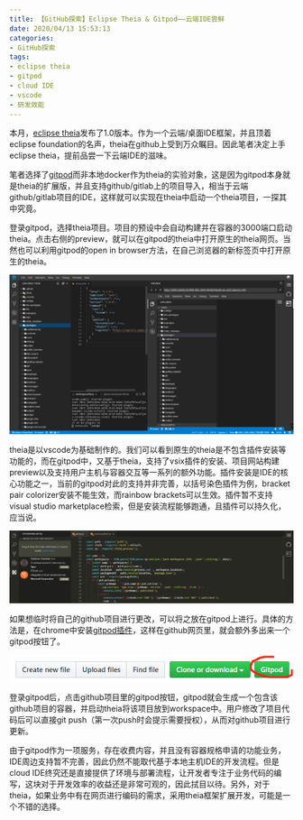 ```yaml
---
title: 【GitHub探索】Eclipse Theia & Gitpod——云端IDE尝鲜
date: 2020/04/13 15:53:13
categories:
- GitHub探索
tags:
- eclipse theia
- gitpod
- cloud IDE
- vscode
- 研发效能
---
```


本月，[eclipse theia](https://github.com/eclipse-theia/theia)发布了1.0版本。作为一个云端/桌面IDE框架，并且顶着eclipse foundation的名声，theia在github上受到万众瞩目。因此笔者决定上手eclipse theia，提前品尝一下云端IDE的滋味。

笔者选择了[gitpod](https://www.gitpod.io/)而非本地docker作为theia的实验对象，这是因为gitpod本身就是theia的扩展版，并且支持github/gitlab上的项目导入，相当于云端github/gitlab项目的IDE，这样就可以实现在theia中启动一个theia项目，一探其中究竟。

登录gitpod，选择theia项目。项目的预设中会自动构建并在容器的3000端口启动theia。点击右侧的preview，就可以在gitpod的theia中打开原生的theia网页。当然也可以利用gitpod的open in browser方法，在自己浏览器的新标签页中打开原生的theia。

<!-- more -->

![Gitpod中打开theia](/uploads/githubdiscovery/theia_and_gitpod/gitpod.png)

theia是以vscode为基础制作的。我们可以看到原生的theia是不包含插件安装等功能的，而在gitpod中，又基于theia，支持了vsix插件的安装、项目网站构建preview以及支持用户主机与容器交互等一系列的额外功能。插件安装是IDE的核心功能之一，当前的gitpod对此的支持并非完善，以括号染色插件为例，bracket pair colorizer安装不能生效，而rainbow brackets可以生效。插件暂不支持visual studio marketplace检索，但是安装流程能够跑通，且插件可以持久化，应当说。

![rainbow_brackets](/uploads/githubdiscovery/theia_and_gitpod/rainbow_brackets.png)

如果想临时将自己的github项目进行更改，可以将之放在gitpod上进行。具体的方法是，在chrome中安装[gitpod插件](https://chrome.google.com/webstore/detail/gitpod-online-ide/dodmmooeoklaejobgleioelladacbeki)，这样在github网页里，就会额外多出来一个gitpod按钮了。

![gitpod_button](/uploads/githubdiscovery/theia_and_gitpod/gitpod_button.png)

登录gitpod后，点击github项目里的gitpod按钮，gitpod就会生成一个包含该github项目的容器，并启动theia将该项目放到workspace中。用户修改了项目代码后可以直接git push（第一次push时会提示需要授权），从而对github项目进行更新。

由于gitpod作为一项服务，存在收费内容，并且没有容器规格申请的功能业务，IDE周边支持暂不完善，因此仍然不能取代基于本地主机IDE的开发流程。但是cloud IDE终究还是直接提供了环境与部署流程，让开发者专注于业务代码的编写，这块对于开发效率的收益还是非常可观的，因此拭目以待。另外，对于theia，如果业务中有在网页进行编码的需求，采用theia框架扩展开发，可能是一个不错的选择。
